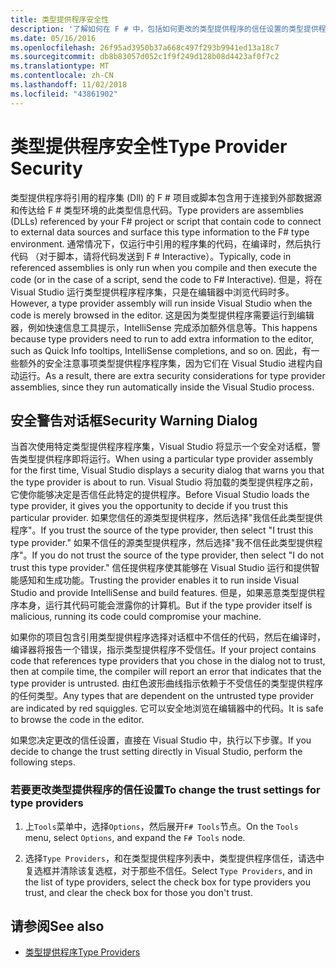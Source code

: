 ```yaml
---
title: 类型提供程序安全性
description: '了解如何在 F # 中，包括如何更改的类型提供程序的信任设置的类型提供程序安全性。'
ms.date: 05/16/2016
ms.openlocfilehash: 26f95ad3950b37a668c497f293b9941ed13a18c7
ms.sourcegitcommit: db8b83057d052c1f9f249d128b08d4423af0f7c2
ms.translationtype: MT
ms.contentlocale: zh-CN
ms.lasthandoff: 11/02/2018
ms.locfileid: "43861902"
---
```

# <a name="type-provider-security"></a><span data-ttu-id="205be-103">类型提供程序安全性</span><span class="sxs-lookup"><span data-stu-id="205be-103">Type Provider Security</span></span>

<span data-ttu-id="205be-104">类型提供程序将引用的程序集 (Dll) 的 F # 项目或脚本包含用于连接到外部数据源和传达给 F # 类型环境的此类型信息代码。</span><span class="sxs-lookup"><span data-stu-id="205be-104">Type providers are assemblies (DLLs) referenced by your F# project or script that contain code to connect to external data sources and surface this type information to the F# type environment.</span></span> <span data-ttu-id="205be-105">通常情况下，仅运行中引用的程序集的代码，在编译时，然后执行代码 （对于脚本，请将代码发送到 F # Interactive）。</span><span class="sxs-lookup"><span data-stu-id="205be-105">Typically, code in referenced assemblies is only run when you compile and then execute the code (or in the case of a script, send the code to F# Interactive).</span></span> <span data-ttu-id="205be-106">但是，将在 Visual Studio 运行类型提供程序程序集，只是在编辑器中浏览代码时多。</span><span class="sxs-lookup"><span data-stu-id="205be-106">However, a type provider assembly will run inside Visual Studio when the code is merely browsed in the editor.</span></span> <span data-ttu-id="205be-107">这是因为类型提供程序需要运行到编辑器，例如快速信息工具提示，IntelliSense 完成添加额外信息等。</span><span class="sxs-lookup"><span data-stu-id="205be-107">This happens because type providers need to run to add extra information to the editor, such as Quick Info tooltips, IntelliSense completions, and so on.</span></span> <span data-ttu-id="205be-108">因此，有一些额外的安全注意事项类型提供程序程序集，因为它们在 Visual Studio 进程内自动运行。</span><span class="sxs-lookup"><span data-stu-id="205be-108">As a result, there are extra security considerations for type provider assemblies, since they run automatically inside the Visual Studio process.</span></span>

## <a name="security-warning-dialog"></a><span data-ttu-id="205be-109">安全警告对话框</span><span class="sxs-lookup"><span data-stu-id="205be-109">Security Warning Dialog</span></span>

<span data-ttu-id="205be-110">当首次使用特定类型提供程序程序集，Visual Studio 将显示一个安全对话框，警告类型提供程序即将运行。</span><span class="sxs-lookup"><span data-stu-id="205be-110">When using a particular type provider assembly for the first time, Visual Studio displays a security dialog that warns you that the type provider is about to run.</span></span> <span data-ttu-id="205be-111">Visual Studio 将加载的类型提供程序之前，它使你能够决定是否信任此特定的提供程序。</span><span class="sxs-lookup"><span data-stu-id="205be-111">Before Visual Studio loads the type provider, it gives you the opportunity to decide if you trust this particular provider.</span></span> <span data-ttu-id="205be-112">如果您信任的源类型提供程序，然后选择"我信任此类型提供程序"。</span><span class="sxs-lookup"><span data-stu-id="205be-112">If you trust the source of the type provider, then select "I trust this type provider."</span></span> <span data-ttu-id="205be-113">如果不信任的源类型提供程序，然后选择"我不信任此类型提供程序"。</span><span class="sxs-lookup"><span data-stu-id="205be-113">If you do not trust the source of the type provider, then select "I do not trust this type provider."</span></span> <span data-ttu-id="205be-114">信任提供程序使其能够在 Visual Studio 运行和提供智能感知和生成功能。</span><span class="sxs-lookup"><span data-stu-id="205be-114">Trusting the provider enables it to run inside Visual Studio and provide IntelliSense and build features.</span></span> <span data-ttu-id="205be-115">但是，如果恶意类型提供程序本身，运行其代码可能会泄露你的计算机。</span><span class="sxs-lookup"><span data-stu-id="205be-115">But if the type provider itself is malicious, running its code could compromise your machine.</span></span>

<span data-ttu-id="205be-116">如果你的项目包含引用类型提供程序选择对话框中不信任的代码，然后在编译时，编译器将报告一个错误，指示类型提供程序不受信任。</span><span class="sxs-lookup"><span data-stu-id="205be-116">If your project contains code that references type providers that you chose in the dialog not to trust, then at compile time, the compiler will report an error that indicates that the type provider is untrusted.</span></span> <span data-ttu-id="205be-117">由红色波形曲线指示依赖于不受信任的类型提供程序的任何类型。</span><span class="sxs-lookup"><span data-stu-id="205be-117">Any types that are dependent on the untrusted type provider are indicated by red squiggles.</span></span> <span data-ttu-id="205be-118">它可以安全地浏览在编辑器中的代码。</span><span class="sxs-lookup"><span data-stu-id="205be-118">It is safe to browse the code in the editor.</span></span>

<span data-ttu-id="205be-119">如果您决定更改的信任设置，直接在 Visual Studio 中，执行以下步骤。</span><span class="sxs-lookup"><span data-stu-id="205be-119">If you decide to change the trust setting directly in Visual Studio, perform the following steps.</span></span>

### <a name="to-change-the-trust-settings-for-type-providers"></a><span data-ttu-id="205be-120">若要更改类型提供程序的信任设置</span><span class="sxs-lookup"><span data-stu-id="205be-120">To change the trust settings for type providers</span></span>

1. <span data-ttu-id="205be-121">上`Tools`菜单中，选择`Options`，然后展开`F# Tools`节点。</span><span class="sxs-lookup"><span data-stu-id="205be-121">On the `Tools` menu, select `Options`, and expand the `F# Tools` node.</span></span>

2. <span data-ttu-id="205be-122">选择`Type Providers`，和在类型提供程序列表中，类型提供程序信任，请选中复选框并清除该复选框，对于那些不信任。</span><span class="sxs-lookup"><span data-stu-id="205be-122">Select `Type Providers`, and in the list of type providers, select the check box for type providers you trust, and clear the check box for those you don't trust.</span></span>

## <a name="see-also"></a><span data-ttu-id="205be-123">请参阅</span><span class="sxs-lookup"><span data-stu-id="205be-123">See also</span></span>

- [<span data-ttu-id="205be-124">类型提供程序</span><span class="sxs-lookup"><span data-stu-id="205be-124">Type Providers</span></span>](index.md)
